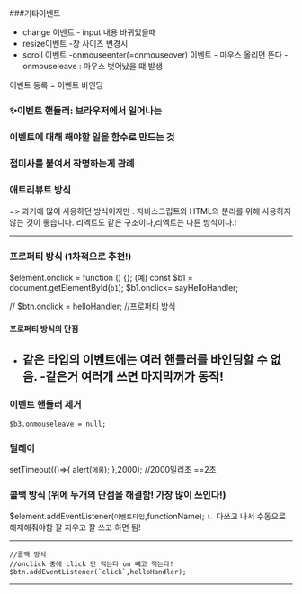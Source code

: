 ###기타이벤트
- change 이벤트 - input 내용 바뀌었을때
- resize이벤트 -창 사이즈 변경시 
- scroll 이벤트
-onmouseenter(=onmouseover) 이벤트 - 마우스 올리면 뜬다
-onmouseleave : 마우스 벗어났을 떄 발생

이벤트 등록 = 이벤트 바인딩
    
### ✨이벤트 핸들러: 브라우저에서 일어나는 
### 이벤트에 대해 해야할 일을 함수로 만드는 것
### 접미사를 붙여서 작명하는게 관례

### 애트리뷰트 방식
<div class="box green" ondblclick="makeTextHandler()"></div>
=> 과거에 많이 사용하던 방식이지만 .
     자바스크립트와 HTML의 분리를 위해 사용하지 않는 것이 좋습니다.
   리엑트도 같은 구조이나,리엑트는 다른 방식이다.!

---

### 프로퍼티 방식 (1차적으로 추천!)
$element.onclick = function () {};
(예)
  const $b1 = document.getElementById(`b1`);
  $b1.onclick= sayHelloHandler;

// $btn.onclick = helloHandler;  //프로퍼티 방식
#### 프로퍼티 방식의 단점
- 같은 타입의 이벤트에는 여러 핸들러를 바인딩할 수 없음.
-같은거 여러개 쓰면 마지막꺼가 동작!
  ---
### 이벤트 핸들러 제거
```
$b3.onmouseleave = null;
```
### 딜레이 
setTimeout(()=>{
  alert(`메롱`);
},2000); //2000밀리초 ==2초

  ### 콜백 방식 (위에 두개의 단점을 해결함! 가장 많이 쓰인다!)
 $element.addEventListener(`이벤트타입`,functionName);
 ㄴ 다쓰고 나서 수동으로 해제해줘야함
 잘 지우고 잘 쓰고 하면 됨!
 

---
    //콜백 방식
    //onclick 중에 click 만 적는다 on 빼고 적는다!
    $btn.addEventListener(`click`,helloHandler);

---

